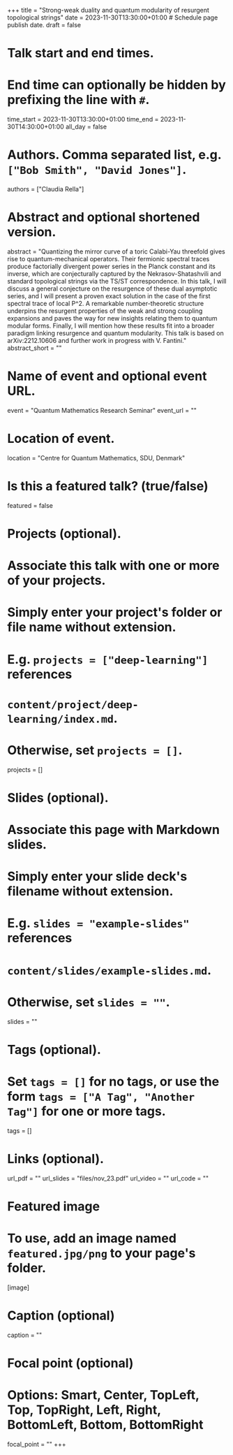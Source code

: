 +++
title = "Strong-weak duality and quantum modularity of resurgent topological strings"
date = 2023-11-30T13:30:00+01:00  # Schedule page publish date.
draft = false

# Talk start and end times.
#   End time can optionally be hidden by prefixing the line with `#`.
time_start = 2023-11-30T13:30:00+01:00
time_end = 2023-11-30T14:30:00+01:00
all_day = false

# Authors. Comma separated list, e.g. `["Bob Smith", "David Jones"]`.
authors = ["Claudia Rella"]

# Abstract and optional shortened version.
abstract = "Quantizing the mirror curve of a toric Calabi-Yau threefold gives rise to quantum-mechanical operators. Their fermionic spectral traces produce factorially divergent power series in the Planck constant and its inverse, which are conjecturally captured by the Nekrasov-Shatashvili and standard topological strings via the TS/ST correspondence. In this talk, I will discuss a general conjecture on the resurgence of these dual asymptotic series, and I will present a proven exact solution in the case of the first spectral trace of local P^2. A remarkable number-theoretic structure underpins the resurgent properties of the weak and strong coupling expansions and paves the way for new insights relating them to quantum modular forms. Finally, I will mention how these results fit into a broader paradigm linking resurgence and quantum modularity. This talk is based on arXiv:2212.10606 and further work in progress with V. Fantini."
abstract_short = ""

# Name of event and optional event URL.
event = "Quantum Mathematics Research Seminar"
event_url = ""

# Location of event.
location = "Centre for Quantum Mathematics, SDU, Denmark"

# Is this a featured talk? (true/false)
featured = false

# Projects (optional).
#   Associate this talk with one or more of your projects.
#   Simply enter your project's folder or file name without extension.
#   E.g. `projects = ["deep-learning"]` references 
#   `content/project/deep-learning/index.md`.
#   Otherwise, set `projects = []`.
projects = []

# Slides (optional).
#   Associate this page with Markdown slides.
#   Simply enter your slide deck's filename without extension.
#   E.g. `slides = "example-slides"` references 
#   `content/slides/example-slides.md`.
#   Otherwise, set `slides = ""`.
slides = ""

# Tags (optional).
#   Set `tags = []` for no tags, or use the form `tags = ["A Tag", "Another Tag"]` for one or more tags.
tags = []

# Links (optional).
url_pdf = ""
url_slides = "files/nov_23.pdf"
url_video = ""
url_code = ""

# Featured image
# To use, add an image named `featured.jpg/png` to your page's folder. 
[image]
  # Caption (optional)
  caption = ""

  # Focal point (optional)
  # Options: Smart, Center, TopLeft, Top, TopRight, Left, Right, BottomLeft, Bottom, BottomRight
  focal_point = ""
+++
